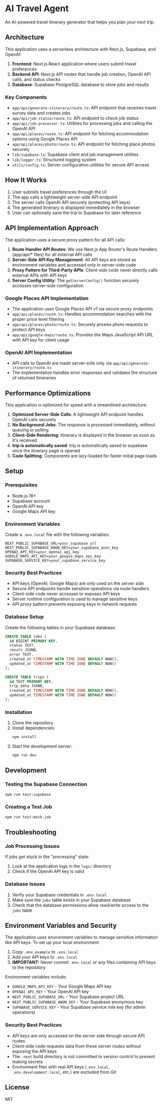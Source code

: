 # AI Travel Agent

An AI-powered travel itinerary generator that helps you plan your next trip.


## Architecture

This application uses a serverless architecture with Next.js, Supabase, and OpenAI:

1. **Frontend**: Next.js React application where users submit travel preferences
2. **Backend API**: Next.js API routes that handle job creation, OpenAI API calls, and status checks
3. **Database**: Supabase PostgreSQL database to store jobs and results

### Key Components

- `app/api/generate-itinerary/route.ts`: API endpoint that receives travel survey data and creates jobs
- `app/api/job-status/route.ts`: API endpoint to check job status
- `app/api/job-processor.ts`: Utilities for processing jobs and calling the OpenAI API
- `app/api/places/route.ts`: API endpoint for fetching accommodation options using Google Places API
- `app/api/places/photo/route.ts`: API endpoint for fetching place photos securely
- `lib/supabase.ts`: Supabase client and job management utilities
- `lib/logger.ts`: Structured logging system
- `utils/config.ts`: Server configuration utilities for secure API access

## How It Works

1. User submits travel preferences through the UI
2. The app calls a lightweight server-side API endpoint
3. The server calls OpenAI API securely (protecting API keys)
4. The generated itinerary is displayed immediately in the browser
5. User can optionally save the trip to Supabase for later reference

## API Implementation Approach

The application uses a secure proxy pattern for all API calls:

1. **Route Handler API Routes**: We use Next.js App Router's Route Handlers (app/api/* files) for all external API calls
2. **Server-Side API Key Management**: All API keys are stored as environment variables and accessed only in server-side code
3. **Proxy Pattern for Third-Party APIs**: Client-side code never directly calls external APIs with API keys
4. **Server Config Utility**: The `getServerConfig()` function securely accesses server-side configuration

### Google Places API Implementation

- The application uses Google Places API v1 via secure proxy endpoints
- `app/api/places/route.ts`: Handles accommodation searches with the proper price level filtering
- `app/api/places/photo/route.ts`: Securely proxies photo requests to protect API keys
- `app/api/google-maps/route.ts`: Provides the Maps JavaScript API URL with API key for client usage

### OpenAI API Implementation

- API calls to OpenAI are made server-side only via `app/api/generate-itinerary/route.ts`
- The implementation handles error responses and validates the structure of returned itineraries

## Performance Optimizations

This application is optimized for speed with a streamlined architecture:

1. **Optimized Server-Side Calls**: A lightweight API endpoint handles OpenAI calls securely
2. **No Background Jobs**: The response is processed immediately, without queuing or polling
3. **Client-Side Rendering**: Itinerary is displayed in the browser as soon as it's received
4. **trip is automatically saved**: trip is automatically saved to supabase once the itinerary page is opened
5. **Code Splitting**: Components are lazy-loaded for faster initial page loads

## Setup

### Prerequisites

- Node.js 16+
- Supabase account
- OpenAI API key
- Google Maps API key

### Environment Variables

Create a `.env.local` file with the following variables:

```
NEXT_PUBLIC_SUPABASE_URL=your_supabase_url
NEXT_PUBLIC_SUPABASE_ANON_KEY=your_supabase_anon_key
OPENAI_API_KEY=your_openai_api_key
GOOGLE_MAPS_API_KEY=your_google_maps_api_key
SUPABASE_SERVICE_KEY=your_supabase_service_key
```

### Security Best Practices

- API keys (OpenAI, Google Maps) are only used on the server side
- Secure API endpoints handle sensitive operations via route handlers
- Client-side code never accesses or exposes API keys
- Server runtime configuration is used to manage sensitive keys
- API proxy pattern prevents exposing keys in network requests

### Database Setup

Create the following tables in your Supabase database:

```sql
CREATE TABLE jobs (
  id BIGINT PRIMARY KEY,
  status TEXT,
  result JSONB,
  error TEXT,
  created_at TIMESTAMP WITH TIME ZONE DEFAULT NOW(),
  updated_at TIMESTAMP WITH TIME ZONE DEFAULT NOW()
);

CREATE TABLE trips (
  id TEXT PRIMARY KEY,
  trip_data JSONB,
  created_at TIMESTAMP WITH TIME ZONE DEFAULT NOW(),
  updated_at TIMESTAMP WITH TIME ZONE DEFAULT NOW()
);
```

### Installation

1. Clone the repository
2. Install dependencies:
   ```bash
   npm install
   ```
3. Start the development server:
   ```bash
   npm run dev
   ```

## Development

### Testing the Supabase Connection

```bash
npm run test:supabase
```

### Creating a Test Job

```bash
npm run test:mock-job
```

## Troubleshooting

### Job Processing Issues

If jobs get stuck in the "processing" state:

1. Look at the application logs in the `logs/` directory
2. Check if the OpenAI API key is valid

### Database Issues

1. Verify your Supabase credentials in `.env.local`
2. Make sure the `jobs` table exists in your Supabase database
3. Check that the database permissions allow read/write access to the `jobs` table

## Environment Variables and Security

The application uses environment variables to manage sensitive information like API keys. To set up your local environment:

1. Copy `.env.example` to `.env.local`
2. Add your API keys to `.env.local`
3. **IMPORTANT:** Never commit `.env.local` or any files containing API keys to the repository

Environment variables include:

- `GOOGLE_MAPS_API_KEY` - Your Google Maps API key
- `OPENAI_API_KEY` - Your OpenAI API key
- `NEXT_PUBLIC_SUPABASE_URL` - Your Supabase project URL
- `NEXT_PUBLIC_SUPABASE_ANON_KEY` - Your Supabase anonymous key
- `SUPABASE_SERVICE_KEY` - Your Supabase service role key (for admin operations)

### Security Best Practices

- API keys are only accessed on the server side through secure API routes
- Client-side code requests data from these server routes without exposing the API keys
- The `.next` build directory is not committed to version control to prevent leaking secrets
- Environment files with real API keys (`.env.local`, `.env.development.local`, etc.) are excluded from Git

## License

MIT 
